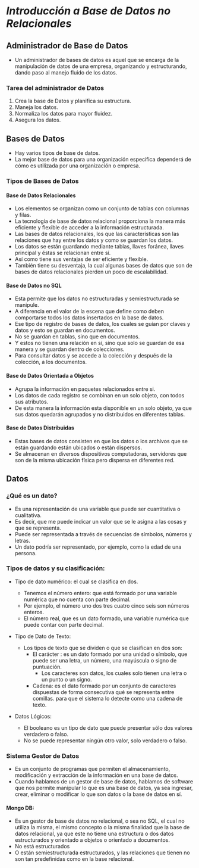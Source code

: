 # ***Introducción a Base de Datos no Relacionales***
## Administrador de Base de Datos
- Un administrador de bases de datos es aquel que se encarga de la manipulación de datos de una empresa, organizando y estructurando, dando paso al manejo fluido de los datos.

### Tarea del administrador de Datos
1. Crea la base de Datos y planifica su estructura.
2. Maneja los datos.
3. Normaliza los datos para mayor fluidez.
4. Asegura los datos.

## Bases de Datos
- Hay varios tipos de base de datos.
- La mejor base de datos para una organización específica dependerá de cómo es utilizada por  una organización o empresa.

### Tipos de Bases de Datos
#### Base de Datos Relacionales
- Los elementos se organizan como un conjunto de tablas con columnas y filas.
- La tecnología de base de datos relacional proporciona la manera más eficiente y flexible de acceder a la información estructurada.
- Las bases de datos relacionales, los que las características son las relaciones que hay entre los datos y como se guardan los datos.
- Los datos se están guardando mediante tablas, llaves foránea, llaves principal y éstas se relacionan entre sí.
- Así como tiene sus ventajas de ser eficiente y flexible.
- También tiene su desventaja, la cual algunas bases de datos que son de bases de datos relacionales pierden un poco de escalabilidad.

#### Base de Datos no SQL
- Esta permite que los datos no estructuradas y semiestructurada se manipule.
- A diferencia en el valor de la escena que define como deben comportarse todos los datos insertados en la base de datos.
- Ese tipo de registro de bases de datos, los cuales se guían por claves y datos y esto se guardan en documentos.
- No se guardan en tablas, sino que en documentos.
- Y estos no tienen una relación en sí, sino que solo se guardan de esa manera y se guardan dentro de colecciones.
- Para consultar datos y se accede a la colección y después de la colección, a los documentos.

#### Base de Datos Orientada a Objetos
- Agrupa la información en paquetes relacionados entre si.
- Los datos de cada registro se combinan en un solo objeto, con todos sus atributos.
- De esta manera la información esta disponible en un solo objeto, ya que sus datos quedarán agrupados y no distribuidos en diferentes tablas.

#### Base de Datos Distribuidas
- Estas bases de datos consisten en que los datos o los archivos que se están guardando están ubicados o están dispersos.
- Se almacenan en diversos dispositivos computadoras, servidores que son de la misma ubicación física pero dispersa en diferentes red.

## Datos
### ¿Qué es un dato?
- Es una representación de una variable que puede ser cuantitativa o cualitativa.
- Es decir, que me puede indicar un valor que se le asigna a las cosas y que se representa.
- Puede ser representada a través de secuencias de símbolos, números y letras.
- Un dato podría ser representado, por ejemplo, como la edad de una persona.

### Tipos de datos y su clasificación:
- Tipo de dato numérico: el cual se clasifica en dos.
  - Tenemos el número entero: que está formado por una variable numérica que no cuenta con parte decimal.
  - Por ejemplo, el número uno dos tres cuatro cinco seis son números enteros.
  - El número real, que es un dato formado, una variable numérica que puede contar con parte decimal.

- Tipo de Dato de Texto:
  - Los tipos de texto que se dividen o que se clasifican en dos son:
    - El carácter : es un dato formado por una unidad o símbolo, que puede ser una letra, un número, una mayúscula o signo de puntuación.
      - Los caracteres son datos, los cuales solo tienen una letra o un punto o un signo.
    - Cadena: es el dato formado por un conjunto de caracteres dispuestas de forma consecutiva qué se representa entre comillas. para que el sistema lo detecte como una cadena de texto.

- Datos Lógicos:
  - El booleano es un tipo de dato que puede presentar sólo dos valores verdadero o falso.
  - No se puede representar ningún otro valor, solo verdadero o falso.

### Sistema Gestor de Datos
- Es un conjunto de programas que permiten el almacenamiento, modificación y extracción de la información en una base de datos.
- Cuando hablamos de un gestor de base de datos, hablamos de software que nos permite manipular lo que es una base de datos, ya sea ingresar, crear, eliminar o modificar lo que son datos o la base de datos en sí.

#### Mongo DB:
- Es un gestor de base de datos no relacional, o sea no SQL, el cual no utiliza la misma, el mismo concepto o la misma finalidad que la base de datos relacional, ya que este no tiene una estructura o dos datos estructurados y orientado a objetos o orientado a documentos.
- No está estructurados
- O están semiestructurada estructurados, y las relaciones que tienen no son tan predefinidas como en la base relacional.
